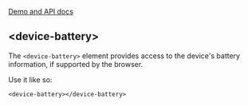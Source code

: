 [Demo and API docs](http://43081j.github.io/device-battery)

## &lt;device-battery&gt;

The `<device-battery>` element provides access to the device's battery information, if supported by the browser.

Use it like so:

    <device-battery></device-battery>
